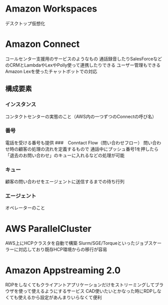 # Amazon Workspaces
デスクトップ仮想化

# Amazon Connect
コールセンター支援用のサービスのようなもの
通話録音したりSalesForceなどのCRMとLambdaやLexやPolly使って連携したりできる
ユーザー管理もできる
Amazon Lexを使ったチャットボットでの対応

## 構成要素
### インスタンス
コンタクトセンターの実態のこと（AWS内の一つずつのConnectの呼び名）
### 番号
電話を受ける番号も提供
###　Conntact Flow（問い合わせフロー）
問い合わせ時の顧客の処理の流れを定義するもので
通話中にプッシュ番号1を押したら「退去のお問い合わせ」のキューに入れるなどの処理が可能
### キュー
顧客の問い合わせをエージェントに送信するまでの待ち行列
### エージェント
オペレーターのこと

# AWS ParallelCluster
AWS上にHCPクラスタを自動で構築
Slurm/SGE/Torqueといったジョブスケーラーに対応しており既存HCP環境からの移行が容易

# Amazon Appstreaming 2.0
RDPをしなくてもクライアントアプリケーションだけをストリーミングしてブラウザを使って使えるようにするサービス
CAD使いたいとかなった時にRDPしなくても使えるから設定があんまりいらなくて便利



